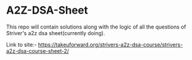 # A2Z-DSA-Sheet
This repo will contain solutions along with the logic of all the questions of Striver's a2z dsa sheet(currently doing).

Link to site:- https://takeuforward.org/strivers-a2z-dsa-course/strivers-a2z-dsa-course-sheet-2/
